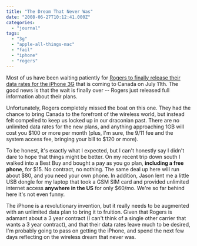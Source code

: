 ```yaml
---
title: "The Dream That Never Was"
date: "2008-06-27T10:12:41.000Z"
categories: 
  - "journal"
tags: 
  - "3g"
  - "apple-all-things-mac"
  - "fail"
  - "iphone"
  - "rogers"
---
```


Most of us have been waiting patiently for [Rogers to finally release their data rates for the iPhone 3G](http://www.gizmorepublic.com/portable/rogers-iphone-3g-plans-leave-canadians-green-for-att-6180) that is coming to Canada on July 11th. The good news is that the wait is finally over -- Rogers just released full information about their plans.

Unfortunately, Rogers completely missed the boat on this one. They had the chance to bring Canada to the forefront of the wireless world, but instead felt compelled to keep us locked up in our draconian past. There are no unlimited data rates for the new plans, and anything approaching 1GB will cost you $100 or more per month (plus, I'm sure, the 9/11 fee and the system access fee, bringing your bill to $120 or more).

To be honest, it's exactly what I expected, but I can't honestly say I didn't dare to hope that things might be better. On my recent trip down south I walked into a Best Buy and bought a pay as you go plan, **including a free phone**, for $15. No contract, no nothing. The same deal up here will run about $80, and you need your own phone. In addition, Jason lent me a little USB dongle for my laptop that took a GSM SIM card and provided unlimited internet access **anywhere in the US** for only $60/mo. We're so far behind here it's not even funny.

The iPhone is a revolutionary invention, but it really needs to be augmented with an unlimited data plan to bring it to fruition. Given that Rogers is adamant about a 3 year contract (I can't think of a single other carrier that wants a 3 year contract), and that their data rates leave much to be desired, I'm probably going to pass on getting the iPhone, and spend the next few days reflecting on the wireless dream that never was.
